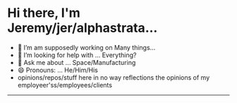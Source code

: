 # Hi there, I'm Jeremy/jer/alphastrata...

- 🌱 I’m am supposedly working on Many things...
- 🤔 I’m looking for help with ... Everything?
- 💬 Ask me about ... Space/Manufacturing
- 😄 Pronouns: ... He/Him/His
- opinions/repos/stuff here in no way reflections the opinions of my employeer'ss/employees/clients

---
<!-- 
[![Top Langs](https://github-readme-stats.vercel.app/api/top-langs/?username=alphastrata&count_private=true&theme=tokyonight)](https://github.com/anuraghazra/github-readme-stats)

---

[![Stats](https://github-readme-stats.vercel.app/api?username=alphastrata&count_private=true&theme=tokyonight)](https://github.com/anuraghazra/github-readme-stats)
 -->
